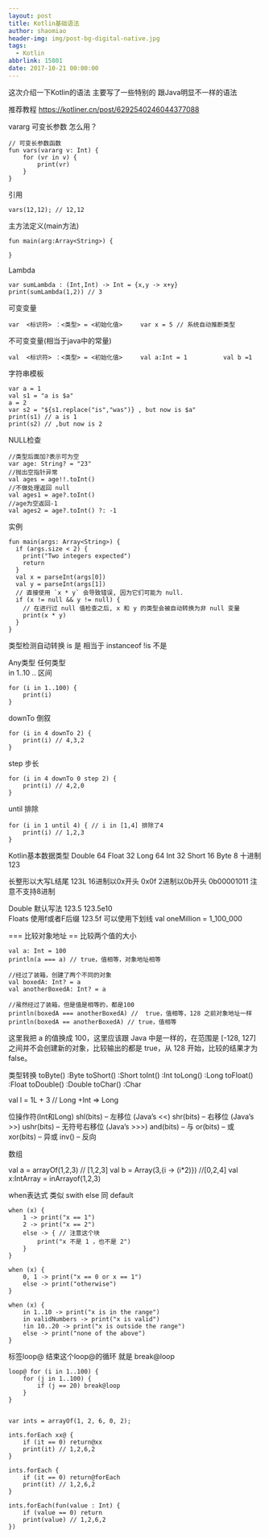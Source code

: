 ```yaml
---
layout: post
title: Kotlin基础语法
author: shaomiao
header-img: img/post-bg-digital-native.jpg
tags:
  - Kotlin
abbrlink: 15801
date: 2017-10-21 00:00:00
---
```

这次介绍一下Kotlin的语法 主要写了一些特别的 跟Java明显不一样的语法

推荐教程
https://kotliner.cn/post/6292540246044377088


vararg 可变长参数 怎么用？ 

	// 可变长参数函数
	fun vars(vararg v: Int) {
		for (vr in v) {
			print(vr)
		}
	}


引用

	vars(12,12); // 12,12

主方法定义(main方法)

	fun main(arg:Array<String>) {
		
	}


Lambda

	var sumLambda : (Int,Int) -> Int = {x,y -> x+y}
	print(sumLambda(1,2)) // 3

可变变量 

    var  <标识符> ：<类型> = <初始化值>     var x = 5 // 系统自动推断类型

不可变变量(相当于java中的常量)

    val  <标识符> ：<类型> = <初始化值>     val a:Int = 1          val b =1

字符串模板

	var a = 1
	val s1 = "a is $a" 
	a = 2
	var s2 = "${s1.replace("is","was")} , but now is $a"
	print(s1) // a is 1
	print(s2) // ,but now is 2

NULL检查

	//类型后面加?表示可为空
	var age: String? = "23" 
	//抛出空指针异常
	val ages = age!!.toInt()
	//不做处理返回 null
	val ages1 = age?.toInt()
	//age为空返回-1
	val ages2 = age?.toInt() ?: -1

实例

	fun main(args: Array<String>) {
	  if (args.size < 2) {
		print("Two integers expected")
		return
	  }
	  val x = parseInt(args[0])
	  val y = parseInt(args[1])
	  // 直接使用 `x * y` 会导致错误, 因为它们可能为 null.
	  if (x != null && y != null) {
		// 在进行过 null 值检查之后, x 和 y 的类型会被自动转换为非 null 变量
		print(x * y)
	  }
	}

类型检测自动转换
is 是  相当于 instanceof
!is 不是

Any类型 任何类型  
in 1..10  .. 区间

	for (i in 1..100) {
		print(i)
	}

downTo 倒叙

	for (i in 4 downTo 2) {
		print(i) // 4,3,2
	}
step 步长

	for (i in 4 downTo 0 step 2) {
		print(i) // 4,2,0
	}

until 排除

	for (i in 1 until 4) { // i in [1,4] 排除了4
		print(i) // 1,2,3
	}

Kotlin基本数据类型
Double 64
Float 32
Long 64
Int 32
Short 16
Byte 8
十进制 123

长整形以大写L结尾    123L
16进制以0x开头 0x0f
2进制以0b开头 0b00001011
注意不支持8进制

Double 默认写法 123.5 123.5e10  
Floats 使用f或者F后缀 123.5f
可以使用下划线  val oneMillion = 1_100_000

=== 比较对象地址  == 比较两个值的大小

	val a: Int = 100
	println(a === a) // true，值相等，对象地址相等

	//经过了装箱，创建了两个不同的对象
	val boxedA: Int? = a
	val anotherBoxedA: Int? = a

	//虽然经过了装箱，但是值是相等的，都是100
	println(boxedA === anotherBoxedA) //  true，值相等，128 之前对象地址一样
	println(boxedA == anotherBoxedA) // true，值相等

这里我把 a 的值换成 100，这里应该跟 Java 中是一样的，在范围是 [-128, 127] 之间并不会创建新的对象，比较输出的都是 true，从 128 开始，比较的结果才为 false。


类型转换
toByte() :Byte
toShort() :Short
toInt()  :Int
toLong() :Long
toFloat() :Float
toDouble() :Double
toChar() :Char

val l = 1L + 3  // Long +Int => Long

位操作符(Int和Long)
shl(bits) – 左移位 (Java’s <<)
shr(bits) – 右移位 (Java’s >>)
ushr(bits) – 无符号右移位 (Java’s >>>)
and(bits) – 与
or(bits) – 或
xor(bits) – 异或
inv() – 反向

数组

val a = arrayOf(1,2,3)    // [1,2,3]
val b = Array(3,{i -> (i*2)})  //[0,2,4]
val x:IntArray = inArrayof(1,2,3)

when表达式 类似 swith    else 同 default

	when (x) {
		1 -> print("x == 1")
		2 -> print("x == 2")
		else -> { // 注意这个块
			print("x 不是 1 ，也不是 2")
		}
	}

	when (x) {
		0, 1 -> print("x == 0 or x == 1")
		else -> print("otherwise")
	}

	when (x) {
		in 1..10 -> print("x is in the range")
		in validNumbers -> print("x is valid")
		!in 10..20 -> print("x is outside the range")
		else -> print("none of the above")
	}

标签loop@  结束这个loop@的循环  就是 break@loop

	loop@ for (i in 1..100) {
		for (j in 1..100) {
			if (j == 20) break@loop
		}
	}


	var ints = arrayOf(1, 2, 6, 0, 2);

	ints.forEach xx@ {
		if (it == 0) return@xx
		print(it) // 1,2,6,2
	}

	ints.forEach {
		if (it == 0) return@forEach
		print(it) // 1,2,6,2
	}

	ints.forEach(fun(value : Int) {
		if (value == 0) return
		print(value) // 1,2,6,2
	})
